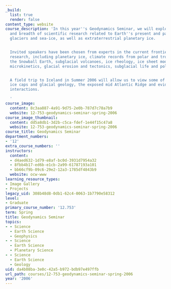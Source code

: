 ```yaml
---
_build:
  list: true
  render: false
content_type: website
course_description: 'In this year''s Geodynamics Seminar, we will explore the depth
  and breadth of scientific research related to Earth''s present and past ice-sheets,
  glaciers and sea-ice, as well as extraterrestrial planetary ice.


  Invited speakers have been chosen from experts in the current frontiers in ice-related
  research, including planetary ice, climate records from polar and tropical ice cores,
  the Snowball Earth, subglacial volcanoes, ice rheology, ice sheet modeling, ice
  microkinetics, glacial erosion and tectonics, subglacial life and polar remote sensing.


  A field trip to Iceland in Summer 2006 will allow us to view some of the island''s
  ice caps and glacial geology, the exposed mid Atlantic Ridge and evidence of ice-volcano
  interactions.

  '
course_image:
  content: 8c3aa887-4a91-9d75-2e0b-787d7c78a7b9
  website: 12-753-geodynamics-seminar-spring-2006
course_image_thumbnail:
  content: dd5a8db1-3d2b-c5ca-fdef-1e44f15c47a8
  website: 12-753-geodynamics-seminar-spring-2006
course_title: Geodynamics Seminar
department_numbers:
- '12'
extra_course_numbers: ''
instructors:
  content:
  - d4aed632-1d79-e8af-bc0d-3931d7954a32
  - 8fbb4b17-ed6b-e1cb-2a99-61787193a101
  - bb66cf9b-09c6-29e2-12a3-1785df4843b9
  website: ocw-www
learning_resource_types:
- Image Gallery
- Projects
legacy_uid: 308b48d8-0db1-62c4-0063-1b7790e58312
level:
- Graduate
primary_course_number: '12.753'
term: Spring
title: Geodynamics Seminar
topics:
- - Science
  - Earth Science
  - Geophysics
- - Science
  - Earth Science
  - Planetary Science
- - Science
  - Earth Science
  - Geology
uid: da4b08ba-3e0c-42a5-b972-bdb97e497ffb
url_path: courses/12-753-geodynamics-seminar-spring-2006
year: '2006'
---
```

